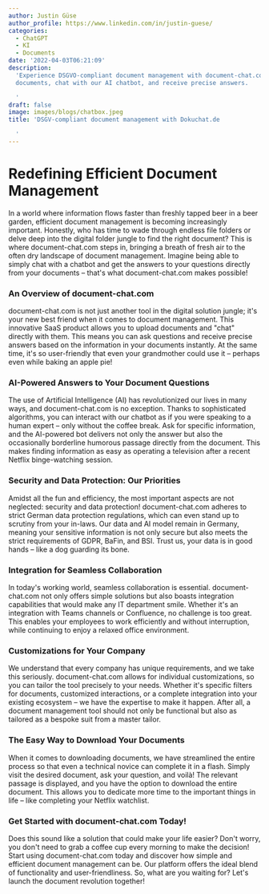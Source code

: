 ```yaml
---
author: Justin Güse
author_profile: https://www.linkedin.com/in/justin-guese/
categories:
  - ChatGPT
  - KI
  - Documents
date: '2022-04-03T06:21:09'
description:
  'Experience DSGVO-compliant document management with document-chat.com! Upload
  documents, chat with our AI chatbot, and receive precise answers.

  '
draft: false
image: images/blogs/chatbox.jpeg
title: 'DSGV-compliant document management with Dokuchat.de

  '
---
```


# Redefining Efficient Document Management

In a world where information flows faster than freshly tapped beer in a beer garden, efficient document management is becoming increasingly important. Honestly, who has time to wade through endless file folders or delve deep into the digital folder jungle to find the right document? This is where document-chat.com steps in, bringing a breath of fresh air to the often dry landscape of document management. Imagine being able to simply chat with a chatbot and get the answers to your questions directly from your documents – that's what document-chat.com makes possible!

### An Overview of document-chat.com

document-chat.com is not just another tool in the digital solution jungle; it's your new best friend when it comes to document management. This innovative SaaS product allows you to upload documents and "chat" directly with them. This means you can ask questions and receive precise answers based on the information in your documents instantly. At the same time, it's so user-friendly that even your grandmother could use it – perhaps even while baking an apple pie!

### AI-Powered Answers to Your Document Questions

The use of Artificial Intelligence (AI) has revolutionized our lives in many ways, and document-chat.com is no exception. Thanks to sophisticated algorithms, you can interact with our chatbot as if you were speaking to a human expert – only without the coffee break. Ask for specific information, and the AI-powered bot delivers not only the answer but also the occasionally borderline humorous passage directly from the document. This makes finding information as easy as operating a television after a recent Netflix binge-watching session.

### Security and Data Protection: Our Priorities

Amidst all the fun and efficiency, the most important aspects are not neglected: security and data protection! document-chat.com adheres to strict German data protection regulations, which can even stand up to scrutiny from your in-laws. Our data and AI model remain in Germany, meaning your sensitive information is not only secure but also meets the strict requirements of GDPR, BaFin, and BSI. Trust us, your data is in good hands – like a dog guarding its bone.

### Integration for Seamless Collaboration

In today's working world, seamless collaboration is essential. document-chat.com not only offers simple solutions but also boasts integration capabilities that would make any IT department smile. Whether it's an integration with Teams channels or Confluence, no challenge is too great. This enables your employees to work efficiently and without interruption, while continuing to enjoy a relaxed office environment.

### Customizations for Your Company

We understand that every company has unique requirements, and we take this seriously. document-chat.com allows for individual customizations, so you can tailor the tool precisely to your needs. Whether it's specific filters for documents, customized interactions, or a complete integration into your existing ecosystem – we have the expertise to make it happen. After all, a document management tool should not only be functional but also as tailored as a bespoke suit from a master tailor.

### The Easy Way to Download Your Documents

When it comes to downloading documents, we have streamlined the entire process so that even a technical novice can complete it in a flash. Simply visit the desired document, ask your question, and voilà! The relevant passage is displayed, and you have the option to download the entire document. This allows you to dedicate more time to the important things in life – like completing your Netflix watchlist.

### Get Started with document-chat.com Today!

Does this sound like a solution that could make your life easier? Don't worry, you don't need to grab a coffee cup every morning to make the decision! Start using document-chat.com today and discover how simple and efficient document management can be. Our platform offers the ideal blend of functionality and user-friendliness. So, what are you waiting for? Let's launch the document revolution together!
